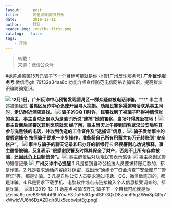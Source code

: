 ```yaml
---
layout:     post
title:      她差点被骗15万元
date:       2019-12-11
author:     转载
header-img: img/the-first.png
catalog:   false
tags:
    - 其他
---
```


<blockquote><p>转载：<br>
来源：微信公众号</p></blockquote>

#她差点被骗15万元骗子下一个目标可能就是你
小警[广州反诈服务号]
**广州反诈服务号**
微信号gh_79f32a34aa8c
功能介绍宣传防范电信网络诈骗知识，提高群众识骗防骗意识。

![]({{site.baseurl}}/postimg/Zeibia6oxee8QP5m0QVIFRIhMBFCM7eaFn3MR8HtpibiaNF3d1hevbyNDXNBKmP4ic2juCCL82ptJUlf1ZCGOezaTRA.gif)
**12月1日，广州反诈中心预警发现番禺区一群众疑似被电话诈骗。******
事主讲述被骗经过
****番禺区反诈中心迅速开展寻人挽损。劝阻民警多渠道电话联系事主同时，走访附近酒店查找。
![]({{site.baseurl}}/postimg/Zeibia6oxee8T4GShcCH4Y6jdtzll1GI7rTqU6cwO4Bos13QoDbsr0UWxr91C9x2zQhvAaPdVyhJdpuoqAPIiag9w.png)
骗子的QQ
11时许，民警找到了被骗子吓得神情慌张的事主，事主当时还误以为是骗子所说“逮捕”她的警察，**当场吓得瘫坐在地！**
![]({{site.baseurl}}/postimg/Zeibia6oxee8T4GShcCH4Y6jdtzll1GI7rlDeKOjnHcMficNo10JM5jQGCjGXiauFjpd7agXfdB82MRVjLLZcIOzOw.png)
事主昏倒后民警送其到医院就医
经了解，事主当天上午接到自称武汉公安局称其参与洗黑钱的电话，**并收到伪造的工作证件及“逮捕证”信息，**
![]({{site.baseurl}}/postimg/Zeibia6oxee8T4GShcCH4Y6jdtzll1GI7rQSFRVV1iaALhwDADJNUdQTx4lATWAeaWysy4iaCahytoktHj8qQbGJgw.png)
骗子发给事主的虚假逮捕令
按照骗子要求一步步操作，准备将自己所有积蓄**共15万元转账到“安全帐户”。**
![]({{site.baseurl}}/postimg/Zeibia6oxee8T4GShcCH4Y6jdtzll1GI7rP87W6xSogibEowGWV1bAdDHVBDAM9IPXnPm6EEzkPxhtuOqYAorEheg.png)
事主与骗子的聊天记录和已办好的新银行卡
经民警耐心劝说解释，事主醒悟被骗，反复表示**“很感谢民警及时帮其保全了财产，否则不止所有存款被骗，还因此负上巨额债务”。**
![]({{site.baseurl}}/postimg/Zeibia6oxee8R2BOqj3ZBVgPodeibhlunrKTy0kXkiaABIa0Md9d5hNkXSDib5BzHcIq6XicGDMicIPnXgT3cUJIf0ibYg.png)
事主醒悟后对劝阻民警表示感谢
![]({{site.baseurl}}/postimg/Zeibia6oxee8Q7pO48ZnZ62icpbtm43xGKw2A3hqicHzekLtZlzv95fbyxoicJEky9jt6IkYqibW81icE3JaMenK53uKg.png)
事主感谢民警的短信记录
![]({{site.baseurl}}/postimg/Zeibia6oxee8T4GShcCH4Y6jdtzll1GI7rPLasywJgkkhV53uaTcFlCnyb4ADoZIne11j8VFloVpHInVF5SiaKPMQ.png)
**广州反诈中心提醒**
1.凡是接到自称公检法人员要求转账汇款的，都是诈骗。2.凡是要求通话内容绝对保密，或出示“通缉令”“资金清查”“安全账户”“警官证”等，都是诈骗。3.凡是自称公安人员要求通过电话、QQ、微信做笔录的，都是诈骗。4.凡是要求下载手机、电脑软件或点击链接输入个人信息接受调查的，都是诈骗。
![]({{site.baseurl}}/postimg/Zeibia6oxee8QP5m0QVIFRIhMBFCM7eaFn4r7ufSm0Ma5I0nRV6UDCALV3ePbShFzvxNkzrzuyReS6j0iape39Q9w.png)![](2019-12-11
她差点被骗15万元
骗子下一个目标可能就是你\\Zeibia6oxee8SFWbbRIhhYoJF3DuFh8OgmfSPr3QkD8zomP5gZWm8pQRq7xWwicVU6h6DzAZDqIr8Ux5eobvIptEg.png)
